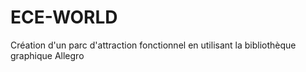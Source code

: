 # ECE-WORLD
Création d'un parc d'attraction fonctionnel en utilisant la bibliothèque graphique Allegro
